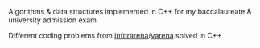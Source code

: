 Algorithms & data structures implemented in C++ for my baccalaureate & university admission exam


Different coding problems from [inforarena](https://www.infoarena.ro/)/[varena](https://www.varena.ro/) solved in C++ 


